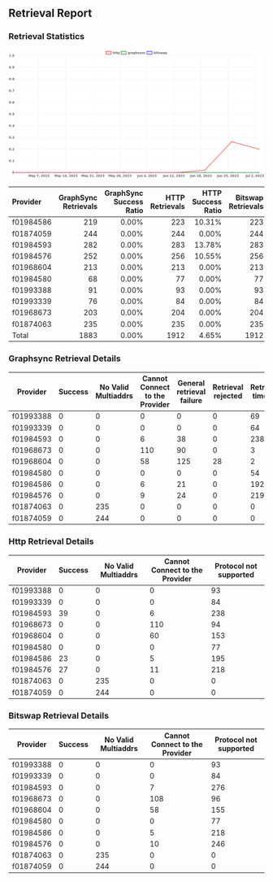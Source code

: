 ## Retrieval Report
### Retrieval Statistics
<img src="https://raw.githubusercontent.com/data-preservation-programs/filplus-checker-assets/main/filecoin-project/filecoin-plus-large-datasets/issues/1725/1688348222506.png"/>

| Provider  | GraphSync Retrievals | GraphSync Success Ratio | HTTP Retrievals | HTTP Success Ratio | Bitswap Retrievals | Bitswap Success Ratio |
| :-------- | -------------------: | ----------------------: | --------------: | -----------------: | -----------------: | --------------------: |
| f01984586 |                  219 |                   0.00% |             223 |             10.31% |                223 |                 0.00% |
| f01874059 |                  244 |                   0.00% |             244 |              0.00% |                244 |                 0.00% |
| f01984593 |                  282 |                   0.00% |             283 |             13.78% |                283 |                 0.00% |
| f01984576 |                  252 |                   0.00% |             256 |             10.55% |                256 |                 0.00% |
| f01968604 |                  213 |                   0.00% |             213 |              0.00% |                213 |                 0.00% |
| f01984580 |                   68 |                   0.00% |              77 |              0.00% |                 77 |                 0.00% |
| f01993388 |                   91 |                   0.00% |              93 |              0.00% |                 93 |                 0.00% |
| f01993339 |                   76 |                   0.00% |              84 |              0.00% |                 84 |                 0.00% |
| f01968673 |                  203 |                   0.00% |             204 |              0.00% |                204 |                 0.00% |
| f01874063 |                  235 |                   0.00% |             235 |              0.00% |                235 |                 0.00% |
| Total     |                 1883 |                   0.00% |            1912 |              4.65% |               1912 |                 0.00% |

### Graphsync Retrieval Details
| Provider  | Success | No Valid Multiaddrs | Cannot Connect to the Provider | General retrieval failure | Retrieval rejected | Retrieval timeout | Unconfirmed block transfer |
| --------- | ------- | ------------------- | ------------------------------ | ------------------------- | ------------------ | ----------------- | -------------------------- |
| f01993388 | 0       | 0                   | 0                              | 0                         | 0                  | 69                | 22                         |
| f01993339 | 0       | 0                   | 0                              | 0                         | 0                  | 64                | 12                         |
| f01984593 | 0       | 0                   | 6                              | 38                        | 0                  | 238               | 0                          |
| f01968673 | 0       | 0                   | 110                            | 90                        | 0                  | 3                 | 0                          |
| f01968604 | 0       | 0                   | 58                             | 125                       | 28                 | 2                 | 0                          |
| f01984580 | 0       | 0                   | 0                              | 0                         | 0                  | 54                | 14                         |
| f01984586 | 0       | 0                   | 6                              | 21                        | 0                  | 192               | 0                          |
| f01984576 | 0       | 0                   | 9                              | 24                        | 0                  | 219               | 0                          |
| f01874063 | 0       | 235                 | 0                              | 0                         | 0                  | 0                 | 0                          |
| f01874059 | 0       | 244                 | 0                              | 0                         | 0                  | 0                 | 0                          |

### Http Retrieval Details
| Provider  | Success | No Valid Multiaddrs | Cannot Connect to the Provider | Protocol not supported |
| --------- | ------- | ------------------- | ------------------------------ | ---------------------- |
| f01993388 | 0       | 0                   | 0                              | 93                     |
| f01993339 | 0       | 0                   | 0                              | 84                     |
| f01984593 | 39      | 0                   | 6                              | 238                    |
| f01968673 | 0       | 0                   | 110                            | 94                     |
| f01968604 | 0       | 0                   | 60                             | 153                    |
| f01984580 | 0       | 0                   | 0                              | 77                     |
| f01984586 | 23      | 0                   | 5                              | 195                    |
| f01984576 | 27      | 0                   | 11                             | 218                    |
| f01874063 | 0       | 235                 | 0                              | 0                      |
| f01874059 | 0       | 244                 | 0                              | 0                      |

### Bitswap Retrieval Details
| Provider  | Success | No Valid Multiaddrs | Cannot Connect to the Provider | Protocol not supported |
| --------- | ------- | ------------------- | ------------------------------ | ---------------------- |
| f01993388 | 0       | 0                   | 0                              | 93                     |
| f01993339 | 0       | 0                   | 0                              | 84                     |
| f01984593 | 0       | 0                   | 7                              | 276                    |
| f01968673 | 0       | 0                   | 108                            | 96                     |
| f01968604 | 0       | 0                   | 58                             | 155                    |
| f01984580 | 0       | 0                   | 0                              | 77                     |
| f01984586 | 0       | 0                   | 5                              | 218                    |
| f01984576 | 0       | 0                   | 10                             | 246                    |
| f01874063 | 0       | 235                 | 0                              | 0                      |
| f01874059 | 0       | 244                 | 0                              | 0                      |
